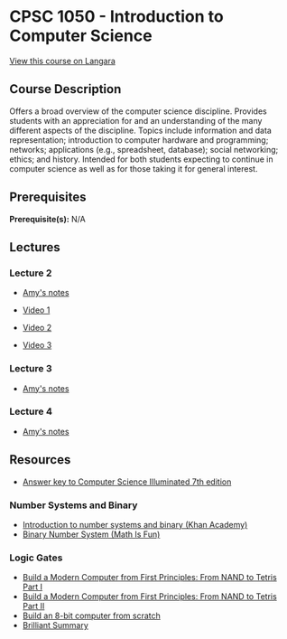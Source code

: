 # CPSC 1050 - Introduction to Computer Science

[View this course on Langara](https://langara.ca/programs-and-courses/courses/CPSC/1050.html)

## Course Description

Offers a broad overview of the computer science discipline. Provides students with an appreciation for and an understanding of the many different aspects of the discipline. Topics include information and data representation; introduction to computer hardware and programming; networks; applications (e.g., spreadsheet, database); social networking; ethics; and history. Intended for both students expecting to continue in computer science as well as for those taking it for general interest.

## Prerequisites

**Prerequisite(s):** N/A

## Lectures

### Lecture 2

- [Amy's notes](https://docs.google.com/document/d/18vJ-Hpn_h0KsboF2cEIpxPPQXepFrnmKhtecmVeuUfE/edit)

- [Video 1](https://streamable.com/ektact)
- [Video 2](https://streamable.com/scvh7c)
- [Video 3](https://www.youtube.com/watch?v=jnIWZE284Rw&feature=youtu.be)

### Lecture 3

- [Amy's notes](https://docs.google.com/document/d/1OLIb4HYL7qM8ocgsyoUehacU2KJC57ai9ktumTPcCBQ/edit)

### Lecture 4

- [Amy's notes](https://docs.google.com/document/d/1KVpDD5W-oIcs4eDCoPg5ITEbODS1OFOWbs8vckx6IA0/edit)

## Resources

- [Answer key to Computer Science Illuminated 7th edition](https://www.bartleby.com/solution-answer/chapter-1-problem-1e-computer-science-illuminated-7th-edition/9781284155617/40248f0b-aa09-11e9-8385-02ee952b546e)

### Number Systems and Binary

- [Introduction to number systems and binary (Khan Academy)](https://www.khanacademy.org/math/algebra-home/alg-intro-to-algebra/algebra-alternate-number-bases/v/number-systems-introduction)
- [Binary Number System (Math Is Fun)](https://www.mathsisfun.com/binary-number-system.html)

### Logic Gates

- [Build a Modern Computer from First Principles: From NAND to Tetris Part I](https://www.coursera.org/learn/build-a-computer)
- [Build a Modern Computer from First Principles: From NAND to Tetris Part II](https://www.coursera.org/learn/nand2tetris2)
- [Build an 8-bit computer from scratch](https://eater.net/8bit)
- [Brilliant Summary](https://brilliant.org/wiki/logic-gates)